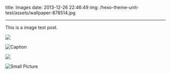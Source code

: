 title: Images
date: 2013-12-26 22:46:49
img: /hexo-theme-unit-test/assets/wallpaper-878514.jpg

---

This is a image test post.

![](/hexo-theme-unit-test/assets/wallpaper-2572384.jpg)

![Caption](/hexo-theme-unit-test/assets/wallpaper-2311325.jpg)

![](/hexo-theme-unit-test/assets/wallpaper-878514.jpg)

![Small Picture](http://placehold.it/350x150.jpg)
